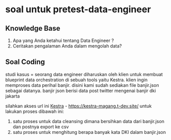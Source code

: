 # soal untuk pretest-data-engineer

## Knowledge Base
1. Apa yang Anda ketahui tentang Data Engineer ?
2. Ceritakan pengalaman Anda dalam mengolah data?

## Soal Coding
studi kasus = 
seorang data engineer diharuskan oleh klien untuk membuat
blueprint data orchestration di sebuah tools yaitu Kestra.
klien ingin memproses data perihal banjir.
disini kami sudah sediakan file banjir.json sebagai datanya.
banjir json berisi data post twitter mengenai banjir dki jakarta

silahkan akses url ini [Kestra](https://kestra-magang.t-dev.site/) - https://kestra-magang.t-dev.site/ untuk lakukan proses dibawah ini:
1. satu proses untuk data cleansing dimana bersihkan data dari banjir.json dan postnya export ke csv
2. satu proses untuk menghitung berapa banyak kata DKI dalam banjir.json
